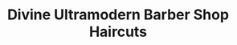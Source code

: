 ---
title: "Divine Ultramodern Barber Shop Haircuts"
url: /spartanburg/divine-ultramodern-barber-shop-haircuts/
shop: hairdresser
---